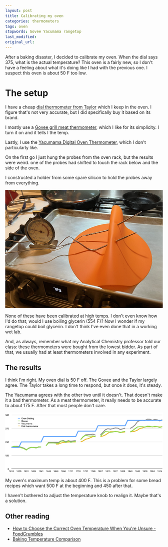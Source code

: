 ```yaml
---
layout: post
title: Calibrating my oven
categories: thermometers
tags: oven
stopwords: Govee Yacumama rangetop
last_modified:
original_url:
---
```


After a baking disaster, I decided to calibrate my oven. When the dial says 375, what is the actual temperature? This oven is a fairly new, so I don't have a feeling about what it's doing like I had with the previous one. I suspect this oven is about 50 F too low.

<!--more-->

# The setup

I have a cheap [dial thermometer from Taylor](https://amzn.to/3R01Uyy) which I keep in the oven. I figure that's not very accurate, but I did specifically buy it based on its brand.

I mostly use a [Govee grill meat thermometer](https://amzn.to/3wlRKjK), which I like for its simplicity. I turn it on and it tells I the temp.

Lastly, I use the [Yacumama Digital Oven Thermometer](https://amzn.to/3ADa6PQ), which I don't particularly like.

On the first go I just hung the probes from the oven rack, but the results were weird. one of the probes had shifted to touch the rack below and the side of the oven.

I constructed a holder from some spare silicon to hold the probes away from everything.

![](/images/oven/probes.jpg)

None of these have been calibrated at high temps. I don't even know how I'd do that; would I use boiling glycerin (554 F)? Now I wonder if my rangetop could boil glycerin. I don't think I've even done that in a working wet lab.

And, as always, remember what my Analytical Chemistry professor told our class: these thermometers were bought from the lowest bidder. As part of that, we usually had at least thermometers involved in any experiment.

## The results

I think I'm right. My oven dial is 50 F off. The Govee and the Taylor largely agree. The Taylor takes a long time to respond, but once it does, it's steady.

The Yacumama agrees with the other two until it doesn't. That doesn't make it a bad thermometer. As a meat thermometer, it really needs to be accurate to about 175 F. After that most people don't care.

![](/images/oven/temp-chart.png)

My oven's maximum temp is about 400 F. This is a problem for some bread recipes which want 500 F at the beginning and 450 after that.

I haven't bothered to adjust the temperature knob to realign it. Maybe that's a solution.

## Other reading

* [How to Choose the Correct Oven Temperature When You're Unsure - FoodCrumbles](https://foodcrumbles.com/choosing-the-best-baking-temperature/)
* [Baking Temperature Comparison](https://thecakeblog.com/2015/04/baking-temperature-comparison.html)

